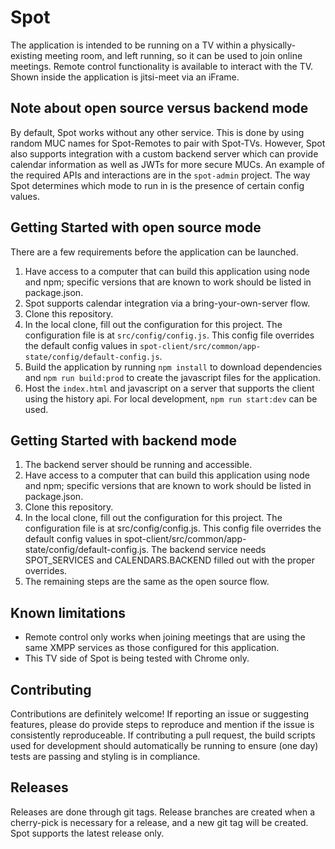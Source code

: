 # Spot

The application is intended to be running on a TV within a physically-existing meeting room, and left running, so it can be used to join online meetings. Remote control functionality is available to interact with the TV. Shown inside the application is jitsi-meet via an iFrame.

## Note about open source versus backend mode
By default, Spot works without any other service. This is done by using random MUC names for Spot-Remotes to pair with Spot-TVs. However, Spot also supports integration with a custom backend server which can provide calendar information as well as JWTs for more secure MUCs. An example of the required APIs and interactions are in the `spot-admin` project. The way Spot determines which mode to run in is the presence of certain config values.

## Getting Started with open source mode
There are a few requirements before the application can be launched.
1. Have access to a computer that can build this application using node and npm; specific versions that are known to work should be listed in package.json.
1. Spot supports calendar integration via a bring-your-own-server flow.
1. Clone this repository.
1. In the local clone, fill out the configuration for this project. The configuration file is at `src/config/config.js`. This config file overrides the default config values in `spot-client/src/common/app-state/config/default-config.js`.
1. Build the application by running `npm install` to download dependencies and `npm run build:prod` to create the javascript files for the application.
1. Host the `index.html` and javascript on a server that supports the client using the history api. For local development, `npm run start:dev` can be used.

## Getting Started with backend mode
1. The backend server should be running and accessible. 
1. Have access to a computer that can build this application using node and npm; specific versions that are known to work should be listed in package.json.
1. Clone this repository.
1. In the local clone, fill out the configuration for this project. The configuration file is at src/config/config.js. This config file overrides the default config values in spot-client/src/common/app-state/config/default-config.js. The backend service needs SPOT_SERVICES and CALENDARS.BACKEND filled out with the proper overrides.
1. The remaining steps are the same as the open source flow.
## Known limitations

- Remote control only works when joining meetings that are using the same XMPP services as those configured for this application.
- This TV side of Spot is being tested with Chrome only.

## Contributing
Contributions are definitely welcome! If reporting an issue or suggesting features, please do provide steps to reproduce and mention if the issue is consistently reproduceable. If contributing a pull request, the build scripts used for development should automatically be running to ensure (one day) tests are passing and styling is in compliance.

## Releases
Releases are done through git tags. Release branches are created when a cherry-pick is necessary for a release, and a new git tag will be created. Spot supports the latest release only.

